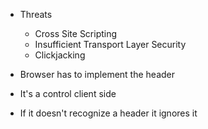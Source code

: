 - Threats
  - Cross Site Scripting   
  - Insufficient Transport Layer Security 
  - Clickjacking

- Browser has to implement the header
- It's a control client side 
- If it doesn't recognize a header it ignores it
